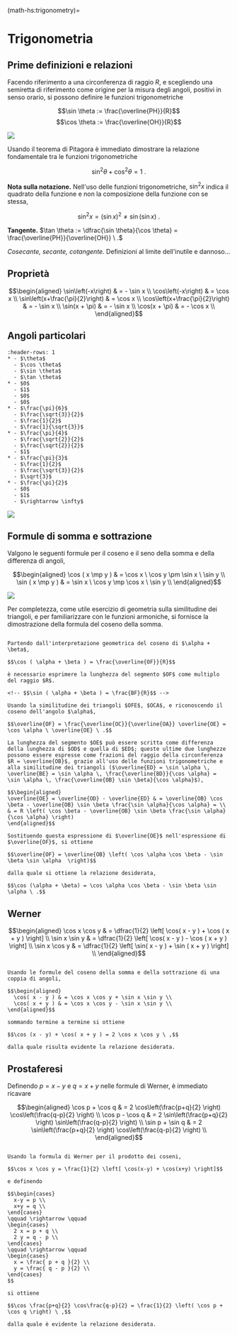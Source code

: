 (math-hs:trigonometry)=
# Trigonometria

## Prime definizioni e relazioni

Facendo riferimento a una circonferenza di raggio $R$, e scegliendo una semiretta di riferimento come origine per la misura degli angoli, positivi in senso orario, si possono definire le funzioni trigonometriche

$$\sin \theta := \frac{\overline{PH}}{R}$$
$$\cos \theta := \frac{\overline{OH}}{R}$$

![](../media/trigonometry-def.png)

Usando il teorema di Pitagora è immediato dimostrare la relazione fondamentale tra le funzioni trigonometriche

$$\sin^2 \theta + \cos^2 \theta = 1 \ .$$

**Nota sulla notazione.** Nell'uso delle funzioni trigonometriche, $\sin^2 x$ indica il quadrato della funzione e non la composizione della funzione con se stessa,

$$\sin^2 x = (\sin x)^2 \neq \sin( \sin x) \ .$$

**Tangente.** $\tan \theta := \dfrac{\sin \theta}{\cos \theta} = \frac{\overline{PH}}{\overline{OH}} \ .$

*Cosecante, secante, cotangente.* Definizioni al limite dell'inutile e dannoso...

## Proprietà

$$\begin{aligned}
  \sin\left(-x\right)              & = - \sin x \\ 
  \cos\left(-x\right)              & =   \cos x \\ 
  \sin\left(x+\frac{\pi}{2}\right) & =   \cos x \\  
  \cos\left(x+\frac{\pi}{2}\right) & = - \sin x \\  
  \sin(x + \pi)                    & = - \sin x \\
  \cos(x + \pi)                    & = - \cos x \\
\end{aligned}$$

## Angoli particolari
```{list-table}
:header-rows: 1
* - $\theta$
  - $\cos \theta$ 
  - $\sin \theta$
  - $\tan \theta$
* - $0$               
  - $1$                    
  - $0$                 
  - $0$                 
* - $\frac{\pi}{6}$  
  - $\frac{\sqrt{3}}{2}$ 
  - $\frac{1}{2}$       
  - $\frac{1}{\sqrt{3}}$                 
* - $\frac{\pi}{4}$   
  - $\frac{\sqrt{2}}{2}$  
  - $\frac{\sqrt{2}}{2}$
  - $1$
* - $\frac{\pi}{3}$ 
  - $\frac{1}{2}$
  - $\frac{\sqrt{3}}{2}$
  - $\sqrt{3}$
* - $\frac{\pi}{2}$ 
  - $0$                   
  - $1$       
  - $\rightarrow \infty$
```

![](../media/trigonometry-particular.png)


## Formule di somma e sottrazione
Valgono le seguenti formule per il coseno e il seno della somma e della differenza di angoli,

$$\begin{aligned}
  \cos ( x \mp y ) & = \cos x \ \cos y \pm \sin x \ \sin y \\
  \sin ( x \mp y ) & = \sin x \ \cos y \mp \cos x \ \sin y \\
\end{aligned}$$

![](../media/trigonometry-sum.png)

Per completezza, come utile esercizio di geometria sulla similitudine dei triangoli, e per familiarizzare con le funzioni armoniche, si fornisce la dimostrazione della formula del coseno della somma.

```{dropdown} Dimostrazione di $\ \cos ( x + y ) = \cos x \ \cos y - \sin x \ \sin y$

Partendo dall'interpretazione geometrica del coseno di $\alpha + \beta$,

$$\cos ( \alpha + \beta ) = \frac{\overline{OF}}{R}$$

è necessario esprimere la lunghezza del segmento $OF$ come multiplo del raggio $R$.

<!-- $$\sin ( \alpha + \beta ) = \frac{BF}{R}$$ -->

Usando la similitudine dei triangoli $OFE$, $OCA$, e riconoscendo il coseno dell'angolo $\alpha$,

$$\overline{OF} = \frac{\overline{OC}}{\overline{OA}} \overline{OE} = \cos \alpha \ \overline{OE} \ .$$

La lunghezza del segmento $OE$ può essere scritta come differenza della lunghezza di $OD$ e quella di $ED$; queste ultime due lunghezze possono essere espresse come frazioni del raggio della circonferenza $R = \overline{OB}$, grazie all'uso delle funzioni trigonometriche e alla similitudine dei triangoli ($\overline{ED} = \sin \alpha \, \overline{BE} = \sin \alpha \, \frac{\overline{BD}}{\cos \alpha} = \sin \alpha \, \frac{\overline{OB} \sin \beta}{\cos \alpha}$),

$$\begin{aligned}
\overline{OE} = \overline{OD} - \overline{ED} & = \overline{OB} \cos \beta - \overline{OB} \sin \beta \frac{\sin \alpha}{\cos \alpha} = \\
& = R \left( \cos \beta - \overline{OB} \sin \beta \frac{\sin \alpha}{\cos \alpha} \right)
\end{aligned}$$

Sostituendo questa espressione di $\overline{OE}$ nell'espressione di $\overline{OF}$, si ottiene

$$\overline{OF} = \overline{OB} \left( \cos \alpha \cos \beta - \sin \beta \sin \alpha  \right)$$

dalla quale si ottiene la relazione desiderata,

$$\cos (\alpha + \beta) = \cos \alpha \cos \beta - \sin \beta \sin \alpha \ .$$
```

## Werner

$$\begin{aligned}
  \cos x \cos y & = \dfrac{1}{2} \left[ \cos( x - y ) + \cos ( x + y ) \right] \\
  \sin x \sin y & = \dfrac{1}{2} \left[ \cos( x - y ) - \cos ( x + y ) \right] \\
  \sin x \cos y & = \dfrac{1}{2} \left[ \sin( x - y ) + \sin ( x + y ) \right] \\
\end{aligned}$$

```{dropdown} Dimostrazione di $\ \cos x \cos y = \dfrac{1}{2} \left[ \cos( x - y ) + \cos ( x + y ) \right]$

Usando le formule del coseno della somma e della sottrazione di una coppia di angoli,

$$\begin{aligned}
  \cos( x - y ) & = \cos x \cos y + \sin x \sin y \\
  \cos( x + y ) & = \cos x \cos y - \sin x \sin y \\
\end{aligned}$$

sommando termine a termine si ottiene

$$\cos (x - y) + \cos( x + y ) = 2 \cos x \cos y \ ,$$

dalla quale risulta evidente la relazione desiderata.
```

## Prostaferesi

Definendo $p = x-y$ e $q = x+y$ nelle formule di Werner, è immediato ricavare

$$\begin{aligned}
  \cos p + \cos q & = 2 \cos\left(\frac{p+q}{2} \right) \cos\left(\frac{q-p}{2} \right) \\
  \cos p - \cos q & = 2 \sin\left(\frac{p+q}{2} \right) \sin\left(\frac{q-p}{2} \right) \\
  \sin p + \sin q & = 2 \sin\left(\frac{p+q}{2} \right) \cos\left(\frac{q-p}{2} \right) \\
\end{aligned}$$


```{dropdown} Dimostrazione di $\ \cos p + \cos q = 2 \cos\left(\frac{p+q}{2} \right) \cos\left(\frac{q-p}{2} \right)$

Usando la formula di Werner per il prodotto dei coseni,

$$\cos x \cos y = \frac{1}{2} \left[ \cos(x-y) + \cos(x+y) \right]$$

e definendo

$$\begin{cases}
  x-y = p \\
  x+y = q \\
\end{cases}
\qquad \rightarrow \qquad
\begin{cases}
  2 x = p + q \\
  2 y = q - p \\
\end{cases}
\qquad \rightarrow \qquad
\begin{cases}
  x = \frac{ p + q }{2} \\
  y = \frac{ q - p }{2} \\
\end{cases}
$$

si ottiene

$$\cos \frac{p+q}{2} \cos\frac{q-p}{2} = \frac{1}{2} \left( \cos p + \cos q \right) \ ,$$

dalla quale è evidente la relazione desiderata.

```






